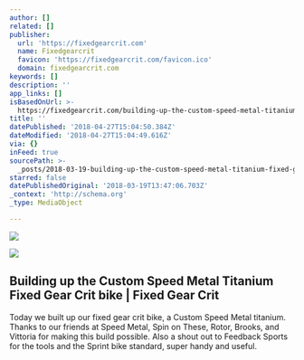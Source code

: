 ```yaml
---
author: []
related: []
publisher:
  url: 'https://fixedgearcrit.com'
  name: Fixedgearcrit
  favicon: 'https://fixedgearcrit.com/favicon.ico'
  domain: fixedgearcrit.com
keywords: []
description: ''
app_links: []
isBasedOnUrl: >-
  https://fixedgearcrit.com/building-up-the-custom-speed-metal-titanium-fixed-gear-crit-bike/
title: ''
datePublished: '2018-04-27T15:04:50.384Z'
dateModified: '2018-04-27T15:04:49.616Z'
via: {}
inFeed: true
sourcePath: >-
  _posts/2018-03-19-building-up-the-custom-speed-metal-titanium-fixed-gear-crit.md
starred: false
datePublishedOriginal: '2018-03-19T13:47:06.703Z'
_context: 'http://schema.org'
_type: MediaObject

---
```

![](https://fixedgearcrit.com/wp-content/uploads/2018/03/SpeedMetalFixed_16-03-2018_LeicaMMonochrom_BMP-37-of-37-740x492.jpg)

<article style=""><img src="https://imgflo.herokuapp.com/graph/2b2431f8e7ba7b0/9bef2ed3e8be05791080139bb25efd63/noop.png?input=https%3A%2F%2Ffixedgearcrit.com%2Fwp-content%2Fuploads%2F2017%2F12%2FGroen_zwart.png" /><h1>Building up the Custom Speed Metal Titanium Fixed Gear Crit bike | Fixed Gear Crit</h1><p>Today we built up our fixed gear crit bike, a Custom Speed Metal titanium. Thanks to our friends at Speed Metal, Spin on These, Rotor, Brooks, and Vittoria for making this build possible. Also a shout out to Feedback Sports for the tools and the Sprint bike standard, super handy and useful.</p></article>